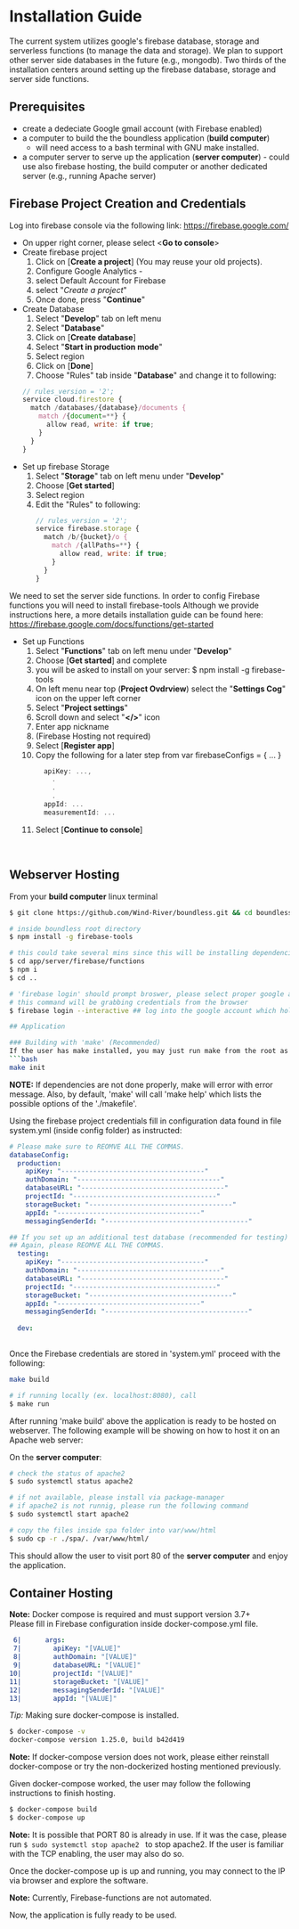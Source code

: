# Installation Guide

The current system utilizes google's firebase database, storage and serverless functions (to manage the data and storage). We plan to support other server side databases in the future (e.g., mongodb). Two thirds of the installation centers around setting up the firebase database, storage and server side functions. 

## Prerequisites
  * create a dedeciate Google gmail account (with Firebase enabled)
  * a computer to build the the boundless application (**build computer**)
    * will need access to a bash terminal with GNU make installed. 
  * a computer server to serve up the application (**server computer**) - could use also firebase hosting, the build computer or another dedicated server (e.g., running Apache server)

## Firebase Project Creation and Credentials
Log into firebase console via the following link: https://firebase.google.com/

* On upper right corner, please select <**Go to console**>
* Create firebase project
  1. Click on [**Create a project**] (You may reuse your old projects).
  1. Configure Google Analytics - 
  1. select Default Account for Firebase
  1. select "_Create a project_"
  1. Once done, press "**Continue**"
* Create Database
  1. Select "**Develop**" tab on left menu
  1. Select "**Database**" 
  1. Click on [**Create database**]
  1. Select "**Start in production mode**"
  1. Select region
  1. Click on [**Done**]
  1. Choose "Rules" tab inside "**Database**" and change it to following:
  ```js
  // rules_version = '2';
  service cloud.firestore {
    match /databases/{database}/documents {
      match /{document=**} {
        allow read, write: if true;
      }
    }
  }
  ```
* Set up firebase Storage
  1. Select "**Storage**" tab on left menu under "**Develop**"
  1. Choose [**Get started**]
  1. Select region
  1. Edit the "Rules" to following:
      ```js
      // rules_version = '2';
      service firebase.storage {
        match /b/{bucket}/o {
          match /{allPaths=**} {
            allow read, write: if true;
          }
        }
      }
      ```
We need to set the server side functions. In order to config Firebase functions you will need to install firebase-tools
Although we provide instructions here, a more details installation guide can be found here:
https://firebase.google.com/docs/functions/get-started
* Set up Functions
  1. Select "**Functions**" tab on left menu under "**Develop**"
  1. Choose [**Get started**] and complete
  1. you will be asked to install on your server: $ npm install -g firebase-tools
  1. On left menu near top (**Project Ovdrview**) select the "**Settings Cog**" icon on the upper left corner
  1. Select "**Project settings**"
  1. Scroll down and select "**</>**" icon
  1. Enter app nickname 
  1. (Firebase Hosting not required)
  1. Select [**Register app**]
  1. Copy the following for a later step from var firebaseConfigs = { ... }
      ```js
        apiKey: ...,
          .
          .
          .
        appId: ...
        measurementId: ...
      ```
  1. Select [**Continue to console**]
<br />

## Webserver Hosting
From your **build computer** linux terminal
```bash
$ git clone https://github.com/Wind-River/boundless.git && cd boundless
```


```bash
# inside boundless root directory
$ npm install -g firebase-tools

# this could take several mins since this will be installing dependencies
$ cd app/server/firebase/functions 
$ npm i 
$ cd ..

# 'firebase login' should prompt broswer, please select proper google account since
# this command will be grabbing credentials from the browser
$ firebase login --interactive ## log into the google account which holds the firebase project

## Application

### Building with 'make' (Recommended)
If the user has make installed, you may just run make from the root as shown below:
```bash
make init
```
**NOTE:** If dependencies are not done properly, make will error with error message. Also, by default, 'make' will call 'make help' which lists the possible options of the './makefile'.


Using the firebase project credentials fill in configuration data found in file system.yml (inside config folder) as 
instructed:

```yml
# Please make sure to REOMVE ALL THE COMMAS.
databaseConfig:
  production:
    apiKey: "------------------------------------"
    authDomain: "------------------------------------"
    databaseURL: "------------------------------------"
    projectId: "------------------------------------"
    storageBucket: "------------------------------------"
    appId: "------------------------------------"
    messagingSenderId: "------------------------------------"

## If you set up an additional test database (recommended for testing)
## Again, please REOMVE ALL THE COMMAS.
  testing:
    apiKey: "------------------------------------"
    authDomain: "------------------------------------"
    databaseURL: "------------------------------------"
    projectId: "------------------------------------"
    storageBucket: "------------------------------------"
    appId: "------------------------------------"
    messagingSenderId: "------------------------------------"
    
  dev:
  
```

Once the Firebase credentials are stored in 'system.yml' proceed with the following:

```bash
make build

# if running locally (ex. localhost:8080), call
$ make run

```

After running 'make build' above the application is ready to be hosted on webserver.
The following example will be showing on how to host it on an Apache web server:

On the **server computer**: 
```bash
# check the status of apache2
$ sudo systemctl status apache2

# if not available, please install via package-manager
# if apache2 is not runnig, please run the following command
$ sudo systemctl start apache2

# copy the files inside spa folder into var/www/html
$ sudo cp -r ./spa/. /var/www/html/
```

This should allow the user to visit port 80 of the **server computer** and enjoy the
application.

## Container Hosting

**Note:** Docker compose is required and must support version 3.7+
<br />
Please fill in Firebase configuration inside docker-compose.yml file.
```yaml
 6|      args:
 7|        apiKey: "[VALUE]"
 8|        authDomain: "[VALUE]"
 9|        databaseURL: "[VALUE]"
10|        projectId: "[VALUE]"
11|        storageBucket: "[VALUE]"
12|        messagingSenderId: "[VALUE]"
13|        appId: "[VALUE]"
```

_Tip:_ Making sure docker-compose is installed.

```bash
$ docker-compose -v
docker-compose version 1.25.0, build b42d419
```

**Note:** If docker-compose version does not work, please either reinstall
docker-compose or try the non-dockerized hosting mentioned previously.

Given docker-compose worked, the user may follow the following instructions to
finish hosting.

```bash
$ docker-compose build
$ docker-compose up
```

**Note:** It is possible that PORT 80 is already in use. If it was the case, 
please run ```$ sudo systemctl stop apache2 ``` to stop apache2. If the user is 
familiar with the TCP enabling, the user may also do so.

Once the docker-compose up is up and running, you may connect to the IP via
browser and explore the software.

**Note:** Currently, Firebase-functions are not automated.


Now, the application is fully ready to be used.
